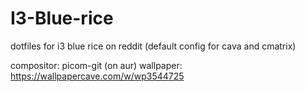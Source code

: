 # I3-Blue-rice
dotfiles for i3 blue rice on reddit
(default config for cava and cmatrix)

compositor: picom-git (on aur)
wallpaper: https://wallpapercave.com/w/wp3544725
